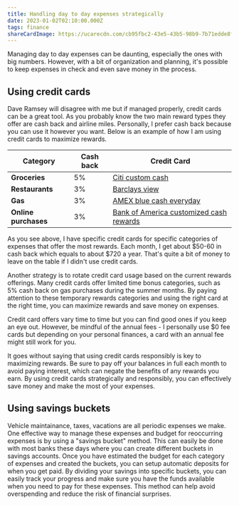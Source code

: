 ```yaml
---
title: Handling day to day expenses strategically
date: 2023-01-02T02:10:00.000Z
tags: finance
shareCardImage: https://ucarecdn.com/cb95fbc2-43e5-43b5-98b9-7b71edde8fc1/-/preview/-/quality/smart/-/format/auto/
---
```


Managing day to day expenses can be daunting, especially the ones with big numbers. However, with a bit of organization and planning, it's possible to keep expenses in check and even save money in the process.

## Using credit cards

Dave Ramsey will disagree with me but if managed properly, credit cards can be a great tool. As you probably know the two main reward types they offer are cash back and airline miles. Personally, I prefer cash back because you can use it however you want. Below is an example of how I am using credit cards to maximize rewards.

| Category             | Cash back | Credit Card                                                                                                                                             |
| -------------------- | --------- | ------------------------------------------------------------------------------------------------------------------------------------------------------- |
| **Groceries**        | 5%        | [Citi custom cash](https://www.citi.com/credit-cards/citi-custom-cash-credit-card?category=view-all-credit-cards&intc=megamenu~creditcards~vac&afc=1C2) |
| **Restaurants**      | 3%        | [Barclays view](https://cards.barclaycardus.com/banking/cards/barclaysview/)                                                                            |
| **Gas**              | 3%        | [AMEX blue cash everyday](https://www.americanexpress.com/us/credit-cards/card/blue-cash-everyday/)                                                     |
| **Online purchases** | 3%        | [Bank of America customized cash rewards](https://www.bankofamerica.com/credit-cards/cash-back-credit-cards/)                                           |

As you see above, I have specific credit cards for specific categories of expenses that offer the most rewards. Each month, I get about $50-60 in cash back which equals to about $720 a year. That's quite a bit of money to leave on the table if I didn't use credit cards.

Another strategy is to rotate credit card usage based on the current rewards offerings. Many credit cards offer limited time bonus categories, such as 5% cash back on gas purchases during the summer months. By paying attention to these temporary rewards categories and using the right card at the right time, you can maximize rewards and save money on expenses.

Credit card offers vary time to time but you can find good ones if you keep an eye out. However, be mindful of the annual fees - I personally use $0 fee cards but depending on your personal finances, a card with an annual fee might still work for you.

It goes without saying that using credit cards responsibly is key to maximizing rewards. Be sure to pay off your balances in full each month to avoid paying interest, which can negate the benefits of any rewards you earn. By using credit cards strategically and responsibly, you can effectively save money and make the most of your expenses.

## Using savings buckets

Vehicle maintainance, taxes, vacations are all periodic expenses we make. One effective way to manage these expenses and budget for reoccurring expenses is by using a "savings bucket" method. This can easily be done with most banks these days where you can create different buckets in savings accounts. Once you have estimated the budget for each category of expenses and created the buckets, you can setup automatic deposits for when you get paid. By dividing your savings into specific buckets, you can easily track your progress and make sure you have the funds available when you need to pay for these expenses. This method can help avoid overspending and reduce the risk of financial surprises.
